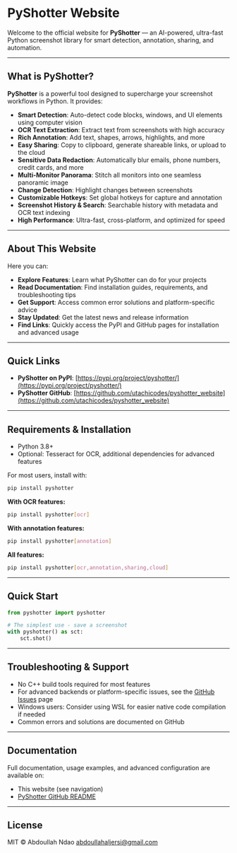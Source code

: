 # PyShotter Website

Welcome to the official website for **PyShotter** — an AI-powered, ultra-fast Python screenshot library for smart detection, annotation, sharing, and automation.

---

## What is PyShotter?

**PyShotter** is a powerful tool designed to supercharge your screenshot workflows in Python. It provides:

- **Smart Detection**: Auto-detect code blocks, windows, and UI elements using computer vision
- **OCR Text Extraction**: Extract text from screenshots with high accuracy
- **Rich Annotation**: Add text, shapes, arrows, highlights, and more
- **Easy Sharing**: Copy to clipboard, generate shareable links, or upload to the cloud
- **Sensitive Data Redaction**: Automatically blur emails, phone numbers, credit cards, and more
- **Multi-Monitor Panorama**: Stitch all monitors into one seamless panoramic image
- **Change Detection**: Highlight changes between screenshots
- **Customizable Hotkeys**: Set global hotkeys for capture and annotation
- **Screenshot History & Search**: Searchable history with metadata and OCR text indexing
- **High Performance**: Ultra-fast, cross-platform, and optimized for speed

---

## About This Website
Here you can:

- **Explore Features**: Learn what PyShotter can do for your projects
- **Read Documentation**: Find installation guides, requirements, and troubleshooting tips
- **Get Support**: Access common error solutions and platform-specific advice
- **Stay Updated**: Get the latest news and release information
- **Find Links**: Quickly access the PyPI and GitHub pages for installation and advanced usage

---

## Quick Links
- **PyShotter on PyPI**: [https://pypi.org/project/pyshotter/](https://pypi.org/project/pyshotter/)
- **PyShotter GitHub**: [https://github.com/utachicodes/pyshotter_website](https://github.com/utachicodes/pyshotter_website)

---

## Requirements & Installation
- Python 3.8+
- Optional: Tesseract for OCR, additional dependencies for advanced features

For most users, install with:

```bash
pip install pyshotter
```

**With OCR features:**
```bash
pip install pyshotter[ocr]
```

**With annotation features:**
```bash
pip install pyshotter[annotation]
```

**All features:**
```bash
pip install pyshotter[ocr,annotation,sharing,cloud]
```

---

## Quick Start

```python
from pyshotter import pyshotter

# The simplest use - save a screenshot
with pyshotter() as sct:
    sct.shot()
```

---

## Troubleshooting & Support
- No C++ build tools required for most features
- For advanced backends or platform-specific issues, see the [GitHub Issues](https://github.com/utachicodes/pyshotter_website/issues) page
- Windows users: Consider using WSL for easier native code compilation if needed
- Common errors and solutions are documented on GitHub

---

## Documentation
Full documentation, usage examples, and advanced configuration are available on:
- This website (see navigation)
- [PyShotter GitHub README](https://github.com/utachicodes/pyshotter_website)

---

## License
MIT © Abdoullah Ndao <abdoullahaljersi@gmail.com> 